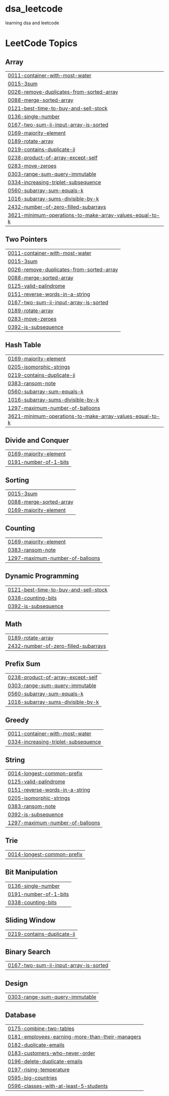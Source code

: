 # dsa_leetcode
learning dsa and leetcode

<!---LeetCode Topics Start-->
# LeetCode Topics
## Array
|  |
| ------- |
| [0011-container-with-most-water](https://github.com/samradhi1684/dsa_leetcode/tree/master/0011-container-with-most-water) |
| [0015-3sum](https://github.com/samradhi1684/dsa_leetcode/tree/master/0015-3sum) |
| [0026-remove-duplicates-from-sorted-array](https://github.com/samradhi1684/dsa_leetcode/tree/master/0026-remove-duplicates-from-sorted-array) |
| [0088-merge-sorted-array](https://github.com/samradhi1684/dsa_leetcode/tree/master/0088-merge-sorted-array) |
| [0121-best-time-to-buy-and-sell-stock](https://github.com/samradhi1684/dsa_leetcode/tree/master/0121-best-time-to-buy-and-sell-stock) |
| [0136-single-number](https://github.com/samradhi1684/dsa_leetcode/tree/master/0136-single-number) |
| [0167-two-sum-ii-input-array-is-sorted](https://github.com/samradhi1684/dsa_leetcode/tree/master/0167-two-sum-ii-input-array-is-sorted) |
| [0169-majority-element](https://github.com/samradhi1684/dsa_leetcode/tree/master/0169-majority-element) |
| [0189-rotate-array](https://github.com/samradhi1684/dsa_leetcode/tree/master/0189-rotate-array) |
| [0219-contains-duplicate-ii](https://github.com/samradhi1684/dsa_leetcode/tree/master/0219-contains-duplicate-ii) |
| [0238-product-of-array-except-self](https://github.com/samradhi1684/dsa_leetcode/tree/master/0238-product-of-array-except-self) |
| [0283-move-zeroes](https://github.com/samradhi1684/dsa_leetcode/tree/master/0283-move-zeroes) |
| [0303-range-sum-query-immutable](https://github.com/samradhi1684/dsa_leetcode/tree/master/0303-range-sum-query-immutable) |
| [0334-increasing-triplet-subsequence](https://github.com/samradhi1684/dsa_leetcode/tree/master/0334-increasing-triplet-subsequence) |
| [0560-subarray-sum-equals-k](https://github.com/samradhi1684/dsa_leetcode/tree/master/0560-subarray-sum-equals-k) |
| [1016-subarray-sums-divisible-by-k](https://github.com/samradhi1684/dsa_leetcode/tree/master/1016-subarray-sums-divisible-by-k) |
| [2432-number-of-zero-filled-subarrays](https://github.com/samradhi1684/dsa_leetcode/tree/master/2432-number-of-zero-filled-subarrays) |
| [3621-minimum-operations-to-make-array-values-equal-to-k](https://github.com/samradhi1684/dsa_leetcode/tree/master/3621-minimum-operations-to-make-array-values-equal-to-k) |
## Two Pointers
|  |
| ------- |
| [0011-container-with-most-water](https://github.com/samradhi1684/dsa_leetcode/tree/master/0011-container-with-most-water) |
| [0015-3sum](https://github.com/samradhi1684/dsa_leetcode/tree/master/0015-3sum) |
| [0026-remove-duplicates-from-sorted-array](https://github.com/samradhi1684/dsa_leetcode/tree/master/0026-remove-duplicates-from-sorted-array) |
| [0088-merge-sorted-array](https://github.com/samradhi1684/dsa_leetcode/tree/master/0088-merge-sorted-array) |
| [0125-valid-palindrome](https://github.com/samradhi1684/dsa_leetcode/tree/master/0125-valid-palindrome) |
| [0151-reverse-words-in-a-string](https://github.com/samradhi1684/dsa_leetcode/tree/master/0151-reverse-words-in-a-string) |
| [0167-two-sum-ii-input-array-is-sorted](https://github.com/samradhi1684/dsa_leetcode/tree/master/0167-two-sum-ii-input-array-is-sorted) |
| [0189-rotate-array](https://github.com/samradhi1684/dsa_leetcode/tree/master/0189-rotate-array) |
| [0283-move-zeroes](https://github.com/samradhi1684/dsa_leetcode/tree/master/0283-move-zeroes) |
| [0392-is-subsequence](https://github.com/samradhi1684/dsa_leetcode/tree/master/0392-is-subsequence) |
## Hash Table
|  |
| ------- |
| [0169-majority-element](https://github.com/samradhi1684/dsa_leetcode/tree/master/0169-majority-element) |
| [0205-isomorphic-strings](https://github.com/samradhi1684/dsa_leetcode/tree/master/0205-isomorphic-strings) |
| [0219-contains-duplicate-ii](https://github.com/samradhi1684/dsa_leetcode/tree/master/0219-contains-duplicate-ii) |
| [0383-ransom-note](https://github.com/samradhi1684/dsa_leetcode/tree/master/0383-ransom-note) |
| [0560-subarray-sum-equals-k](https://github.com/samradhi1684/dsa_leetcode/tree/master/0560-subarray-sum-equals-k) |
| [1016-subarray-sums-divisible-by-k](https://github.com/samradhi1684/dsa_leetcode/tree/master/1016-subarray-sums-divisible-by-k) |
| [1297-maximum-number-of-balloons](https://github.com/samradhi1684/dsa_leetcode/tree/master/1297-maximum-number-of-balloons) |
| [3621-minimum-operations-to-make-array-values-equal-to-k](https://github.com/samradhi1684/dsa_leetcode/tree/master/3621-minimum-operations-to-make-array-values-equal-to-k) |
## Divide and Conquer
|  |
| ------- |
| [0169-majority-element](https://github.com/samradhi1684/dsa_leetcode/tree/master/0169-majority-element) |
| [0191-number-of-1-bits](https://github.com/samradhi1684/dsa_leetcode/tree/master/0191-number-of-1-bits) |
## Sorting
|  |
| ------- |
| [0015-3sum](https://github.com/samradhi1684/dsa_leetcode/tree/master/0015-3sum) |
| [0088-merge-sorted-array](https://github.com/samradhi1684/dsa_leetcode/tree/master/0088-merge-sorted-array) |
| [0169-majority-element](https://github.com/samradhi1684/dsa_leetcode/tree/master/0169-majority-element) |
## Counting
|  |
| ------- |
| [0169-majority-element](https://github.com/samradhi1684/dsa_leetcode/tree/master/0169-majority-element) |
| [0383-ransom-note](https://github.com/samradhi1684/dsa_leetcode/tree/master/0383-ransom-note) |
| [1297-maximum-number-of-balloons](https://github.com/samradhi1684/dsa_leetcode/tree/master/1297-maximum-number-of-balloons) |
## Dynamic Programming
|  |
| ------- |
| [0121-best-time-to-buy-and-sell-stock](https://github.com/samradhi1684/dsa_leetcode/tree/master/0121-best-time-to-buy-and-sell-stock) |
| [0338-counting-bits](https://github.com/samradhi1684/dsa_leetcode/tree/master/0338-counting-bits) |
| [0392-is-subsequence](https://github.com/samradhi1684/dsa_leetcode/tree/master/0392-is-subsequence) |
## Math
|  |
| ------- |
| [0189-rotate-array](https://github.com/samradhi1684/dsa_leetcode/tree/master/0189-rotate-array) |
| [2432-number-of-zero-filled-subarrays](https://github.com/samradhi1684/dsa_leetcode/tree/master/2432-number-of-zero-filled-subarrays) |
## Prefix Sum
|  |
| ------- |
| [0238-product-of-array-except-self](https://github.com/samradhi1684/dsa_leetcode/tree/master/0238-product-of-array-except-self) |
| [0303-range-sum-query-immutable](https://github.com/samradhi1684/dsa_leetcode/tree/master/0303-range-sum-query-immutable) |
| [0560-subarray-sum-equals-k](https://github.com/samradhi1684/dsa_leetcode/tree/master/0560-subarray-sum-equals-k) |
| [1016-subarray-sums-divisible-by-k](https://github.com/samradhi1684/dsa_leetcode/tree/master/1016-subarray-sums-divisible-by-k) |
## Greedy
|  |
| ------- |
| [0011-container-with-most-water](https://github.com/samradhi1684/dsa_leetcode/tree/master/0011-container-with-most-water) |
| [0334-increasing-triplet-subsequence](https://github.com/samradhi1684/dsa_leetcode/tree/master/0334-increasing-triplet-subsequence) |
## String
|  |
| ------- |
| [0014-longest-common-prefix](https://github.com/samradhi1684/dsa_leetcode/tree/master/0014-longest-common-prefix) |
| [0125-valid-palindrome](https://github.com/samradhi1684/dsa_leetcode/tree/master/0125-valid-palindrome) |
| [0151-reverse-words-in-a-string](https://github.com/samradhi1684/dsa_leetcode/tree/master/0151-reverse-words-in-a-string) |
| [0205-isomorphic-strings](https://github.com/samradhi1684/dsa_leetcode/tree/master/0205-isomorphic-strings) |
| [0383-ransom-note](https://github.com/samradhi1684/dsa_leetcode/tree/master/0383-ransom-note) |
| [0392-is-subsequence](https://github.com/samradhi1684/dsa_leetcode/tree/master/0392-is-subsequence) |
| [1297-maximum-number-of-balloons](https://github.com/samradhi1684/dsa_leetcode/tree/master/1297-maximum-number-of-balloons) |
## Trie
|  |
| ------- |
| [0014-longest-common-prefix](https://github.com/samradhi1684/dsa_leetcode/tree/master/0014-longest-common-prefix) |
## Bit Manipulation
|  |
| ------- |
| [0136-single-number](https://github.com/samradhi1684/dsa_leetcode/tree/master/0136-single-number) |
| [0191-number-of-1-bits](https://github.com/samradhi1684/dsa_leetcode/tree/master/0191-number-of-1-bits) |
| [0338-counting-bits](https://github.com/samradhi1684/dsa_leetcode/tree/master/0338-counting-bits) |
## Sliding Window
|  |
| ------- |
| [0219-contains-duplicate-ii](https://github.com/samradhi1684/dsa_leetcode/tree/master/0219-contains-duplicate-ii) |
## Binary Search
|  |
| ------- |
| [0167-two-sum-ii-input-array-is-sorted](https://github.com/samradhi1684/dsa_leetcode/tree/master/0167-two-sum-ii-input-array-is-sorted) |
## Design
|  |
| ------- |
| [0303-range-sum-query-immutable](https://github.com/samradhi1684/dsa_leetcode/tree/master/0303-range-sum-query-immutable) |
## Database
|  |
| ------- |
| [0175-combine-two-tables](https://github.com/samradhi1684/dsa_leetcode/tree/master/0175-combine-two-tables) |
| [0181-employees-earning-more-than-their-managers](https://github.com/samradhi1684/dsa_leetcode/tree/master/0181-employees-earning-more-than-their-managers) |
| [0182-duplicate-emails](https://github.com/samradhi1684/dsa_leetcode/tree/master/0182-duplicate-emails) |
| [0183-customers-who-never-order](https://github.com/samradhi1684/dsa_leetcode/tree/master/0183-customers-who-never-order) |
| [0196-delete-duplicate-emails](https://github.com/samradhi1684/dsa_leetcode/tree/master/0196-delete-duplicate-emails) |
| [0197-rising-temperature](https://github.com/samradhi1684/dsa_leetcode/tree/master/0197-rising-temperature) |
| [0595-big-countries](https://github.com/samradhi1684/dsa_leetcode/tree/master/0595-big-countries) |
| [0596-classes-with-at-least-5-students](https://github.com/samradhi1684/dsa_leetcode/tree/master/0596-classes-with-at-least-5-students) |
<!---LeetCode Topics End-->